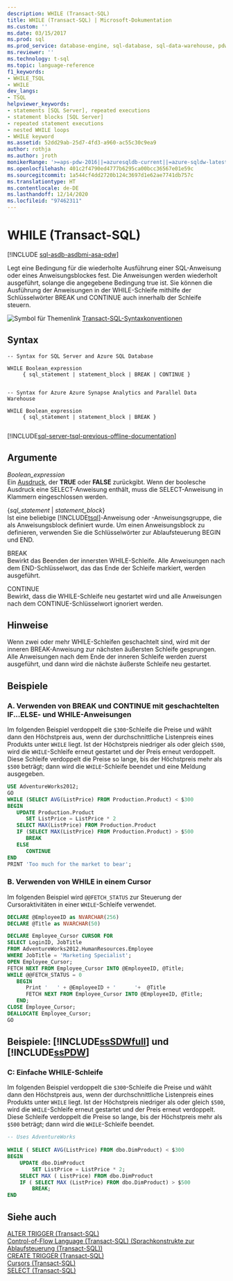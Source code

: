 ```yaml
---
description: WHILE (Transact-SQL)
title: WHILE (Transact-SQL) | Microsoft-Dokumentation
ms.custom: ''
ms.date: 03/15/2017
ms.prod: sql
ms.prod_service: database-engine, sql-database, sql-data-warehouse, pdw
ms.reviewer: ''
ms.technology: t-sql
ms.topic: language-reference
f1_keywords:
- WHILE_TSQL
- WHILE
dev_langs:
- TSQL
helpviewer_keywords:
- statements [SQL Server], repeated executions
- statement blocks [SQL Server]
- repeated statement executions
- nested WHILE loops
- WHILE keyword
ms.assetid: 52dd29ab-25d7-4fd3-a960-ac55c30c9ea9
author: rothja
ms.author: jroth
monikerRange: '>=aps-pdw-2016||=azuresqldb-current||=azure-sqldw-latest||>=sql-server-2016||>=sql-server-linux-2017||=azuresqldb-mi-current'
ms.openlocfilehash: 401c2f4790ed4777b6295ca00bcc36567e01e59c
ms.sourcegitcommit: 1a544cf4dd2720b124c3697d1e62ae7741db757c
ms.translationtype: HT
ms.contentlocale: de-DE
ms.lasthandoff: 12/14/2020
ms.locfileid: "97462311"
---
```

# <a name="while-transact-sql"></a>WHILE (Transact-SQL)
[!INCLUDE [sql-asdb-asdbmi-asa-pdw](../../includes/applies-to-version/sql-asdb-asdbmi-asa-pdw.md)]


  Legt eine Bedingung für die wiederholte Ausführung einer SQL-Anweisung oder eines Anweisungsblockes fest. Die Anweisungen werden wiederholt ausgeführt, solange die angegebene Bedingung true ist. Sie können die Ausführung der Anweisungen in der WHILE-Schleife mithilfe der Schlüsselwörter BREAK und CONTINUE auch innerhalb der Schleife steuern.  
  
 ![Symbol für Themenlink](../../database-engine/configure-windows/media/topic-link.gif "Symbol für Themenlink") [Transact-SQL-Syntaxkonventionen](../../t-sql/language-elements/transact-sql-syntax-conventions-transact-sql.md)  
  
## <a name="syntax"></a>Syntax  
  
```syntaxsql
-- Syntax for SQL Server and Azure SQL Database  
  
WHILE Boolean_expression   
     { sql_statement | statement_block | BREAK | CONTINUE }  
  
```  
  
```syntaxsql
-- Syntax for Azure Azure Synapse Analytics and Parallel Data Warehouse  
  
WHILE Boolean_expression   
     { sql_statement | statement_block | BREAK }  
  
```  
  
[!INCLUDE[sql-server-tsql-previous-offline-documentation](../../includes/sql-server-tsql-previous-offline-documentation.md)]

## <a name="arguments"></a>Argumente
 *Boolean_expression*  
 Ein [Ausdruck](../../t-sql/language-elements/expressions-transact-sql.md), der **TRUE** oder **FALSE** zurückgibt. Wenn der boolesche Ausdruck eine SELECT-Anweisung enthält, muss die SELECT-Anweisung in Klammern eingeschlossen werden.  
  
 {*sql_statement* | *statement_block*}  
 Ist eine beliebige [!INCLUDE[tsql](../../includes/tsql-md.md)]-Anweisung oder -Anweisungsgruppe, die als Anweisungsblock definiert wurde. Um einen Anweisungsblock zu definieren, verwenden Sie die Schlüsselwörter zur Ablaufsteuerung BEGIN und END.  
  
 BREAK  
 Bewirkt das Beenden der innersten WHILE-Schleife. Alle Anweisungen nach dem END-Schlüsselwort, das das Ende der Schleife markiert, werden ausgeführt.  
  
 CONTINUE  
 Bewirkt, dass die WHILE-Schleife neu gestartet wird und alle Anweisungen nach dem CONTINUE-Schlüsselwort ignoriert werden.  
  
## <a name="remarks"></a>Hinweise  
 Wenn zwei oder mehr WHILE-Schleifen geschachtelt sind, wird mit der inneren BREAK-Anweisung zur nächsten äußersten Schleife gesprungen. Alle Anweisungen nach dem Ende der inneren Schleife werden zuerst ausgeführt, und dann wird die nächste äußerste Schleife neu gestartet.  
  
## <a name="examples"></a>Beispiele  
  
### <a name="a-using-break-and-continue-with-nested-ifelse-and-while"></a>A. Verwenden von BREAK und CONTINUE mit geschachtelten IF...ELSE- und WHILE-Anweisungen  
 Im folgenden Beispiel verdoppelt die `$300`-Schleife die Preise und wählt dann den Höchstpreis aus, wenn der durchschnittliche Listenpreis eines Produkts unter `WHILE` liegt. Ist der Höchstpreis niedriger als oder gleich `$500`, wird die `WHILE`-Schleife erneut gestartet und der Preis erneut verdoppelt. Diese Schleife verdoppelt die Preise so lange, bis der Höchstpreis mehr als `$500` beträgt; dann wird die `WHILE`-Schleife beendet und eine Meldung ausgegeben.  
  
```sql  
USE AdventureWorks2012;  
GO  
WHILE (SELECT AVG(ListPrice) FROM Production.Product) < $300  
BEGIN  
   UPDATE Production.Product  
      SET ListPrice = ListPrice * 2  
   SELECT MAX(ListPrice) FROM Production.Product  
   IF (SELECT MAX(ListPrice) FROM Production.Product) > $500  
      BREAK  
   ELSE  
      CONTINUE  
END  
PRINT 'Too much for the market to bear';  
```  
  
### <a name="b-using-while-in-a-cursor"></a>B. Verwenden von WHILE in einem Cursor  
 Im folgenden Beispiel wird `@@FETCH_STATUS` zur Steuerung der Cursoraktivitäten in einer `WHILE`-Schleife verwendet.  
  
```sql  
DECLARE @EmployeeID as NVARCHAR(256)
DECLARE @Title as NVARCHAR(50)

DECLARE Employee_Cursor CURSOR FOR  
SELECT LoginID, JobTitle   
FROM AdventureWorks2012.HumanResources.Employee  
WHERE JobTitle = 'Marketing Specialist';  
OPEN Employee_Cursor;  
FETCH NEXT FROM Employee_Cursor INTO @EmployeeID, @Title;  
WHILE @@FETCH_STATUS = 0  
   BEGIN  
      Print '   ' + @EmployeeID + '      '+  @Title 
      FETCH NEXT FROM Employee_Cursor INTO @EmployeeID, @Title;  
   END;  
CLOSE Employee_Cursor;  
DEALLOCATE Employee_Cursor;  
GO 
```  
  
## <a name="examples-sssdwfull-and-sspdw"></a>Beispiele: [!INCLUDE[ssSDWfull](../../includes/sssdwfull-md.md)] und [!INCLUDE[ssPDW](../../includes/sspdw-md.md)]  
  
### <a name="c-simple-while-loop"></a>C: Einfache WHILE-Schleife  
 Im folgenden Beispiel verdoppelt die `$300`-Schleife die Preise und wählt dann den Höchstpreis aus, wenn der durchschnittliche Listenpreis eines Produkts unter `WHILE` liegt. Ist der Höchstpreis niedriger als oder gleich `$500`, wird die `WHILE`-Schleife erneut gestartet und der Preis erneut verdoppelt. Diese Schleife verdoppelt die Preise so lange, bis der Höchstpreis mehr als `$500` beträgt; dann wird die `WHILE`-Schleife beendet.  
  
```sql  
-- Uses AdventureWorks  
  
WHILE ( SELECT AVG(ListPrice) FROM dbo.DimProduct) < $300  
BEGIN  
    UPDATE dbo.DimProduct  
        SET ListPrice = ListPrice * 2;  
    SELECT MAX ( ListPrice) FROM dbo.DimProduct  
    IF ( SELECT MAX (ListPrice) FROM dbo.DimProduct) > $500  
        BREAK;  
END  
```  
  
## <a name="see-also"></a>Siehe auch  
 [ALTER TRIGGER &#40;Transact-SQL&#41;](../../t-sql/statements/alter-trigger-transact-sql.md)   
 [Control-of-Flow Language &#40;Transact-SQL&#41; (Sprachkonstrukte zur Ablaufsteuerung (Transact-SQL))](~/t-sql/language-elements/control-of-flow.md)   
 [CREATE TRIGGER &#40;Transact-SQL&#41;](../../t-sql/statements/create-trigger-transact-sql.md)   
 [Cursors &#40;Transact-SQL&#41;](../../t-sql/language-elements/cursors-transact-sql.md)   
 [SELECT &#40;Transact-SQL&#41;](../../t-sql/queries/select-transact-sql.md)  
  
  


